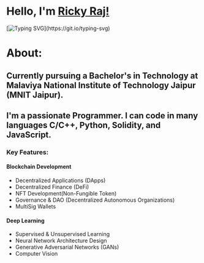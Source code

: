 # Hello, I'm [Ricky Raj!](https://www.linkedin.com/in/ricky-raj-2022umt1551/) 
[![Typing SVG](https://readme-typing-svg.herokuapp.com?size=25&color=1A9AF7&lines=Blockchain+and+DeepLearning+Enthusiast+;Competitive+Programmer.)](https://git.io/typing-svg)

# About:
## Currently pursuing a Bachelor's in Technology at Malaviya National Institute of Technology Jaipur (MNIT Jaipur). 
## I'm a passionate Programmer. I can code in many languages C/C++, Python, Solidity, and JavaScript.
### Key Features:

#### Blockchain Development
- Decentralized Applications (DApps) 
- Decentralized Finance (DeFi)
- NFT Development(Non-Fungible Token)
- Governance & DAO (Decentralized Autonomous Organizations)
- MultiSig Wallets
  
#### Deep Learning
- Supervised & Unsupervised Learning
- Neural Network Architecture Design
- Generative Adversarial Networks (GANs)
- Computer Vision
